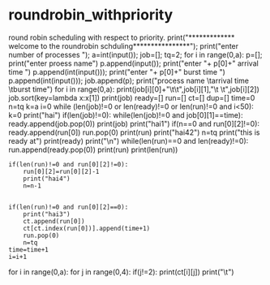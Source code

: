 # roundrobin_withpriority
round robin scheduling with respect to priority.
print("************* welcome to the roundrobin schduling****************");
print("enter number of processes ");
a=int(input());
job=[];
tq=2;
for i in range(0,a):
    p=[];
    print("enter proess name")
    p.append(input());
    print("enter "+ p[0]+" arrival time ") 
    p.append(int(input()));
    print("enter "+ p[0]+" burst time ")
    p.append(int(input()));
    job.append(p);
print("process name \tarrival time \tburst time")
for i in range(0,a):
    print(job[i][0]+"\t\t",job[i][1],"\t   \t",job[i][2])   
job.sort(key=lambda x:x[1])
print(job)
ready=[]
run=[]
ct=[]
dup=[]
time=0
n=tq
k=a
i=0
while (len(job)!=0 or len(ready)!=0 or len(run)!=0 and i<50):
    k=0
    print("hai")
    if(len(job)!=0):
        while(len(job)!=0 and job[0][1]==time):
            ready.append(job.pop(0))
            print(job)
            print("hai1")
    if(n==0 and run[0][2]!=0):
        ready.append(run[0])
        run.pop(0)
        print(run)
        print("hai42")
        n=tq
    print("this is ready at")
    print(ready)
    print("\n")
    while(len(run)==0 and len(ready)!=0):
        run.append(ready.pop(0))
        print(run)
        print(len(run))
                    
    if(len(run)!=0 and run[0][2]!=0):
        run[0][2]=run[0][2]-1
        print("hai4")
        n=n-1


    if(len(run)!=0 and run[0][2]==0):
        print("hai3")
        ct.append(run[0])
        ct[ct.index(run[0])].append(time+1)
        run.pop(0)
        n=tq
    time=time+1
    i=i+1
for i in range(0,a):
    for j in range(0,4):
        if(j!=2):
            print(ct[i][j])
            print("\t")
